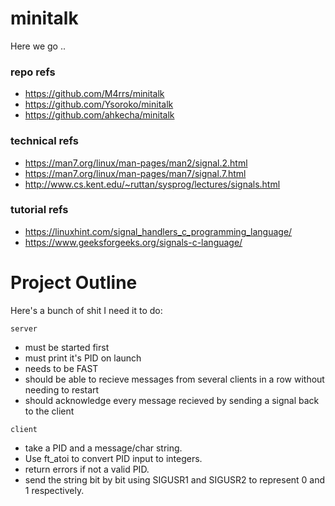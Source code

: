 # minitalk

Here we go ..

### repo refs

- https://github.com/M4rrs/minitalk
- https://github.com/Ysoroko/minitalk
- https://github.com/ahkecha/minitalk

### technical refs

- https://man7.org/linux/man-pages/man2/signal.2.html
- https://man7.org/linux/man-pages/man7/signal.7.html
- http://www.cs.kent.edu/~ruttan/sysprog/lectures/signals.html

### tutorial refs

- https://linuxhint.com/signal_handlers_c_programming_language/
- https://www.geeksforgeeks.org/signals-c-language/

# Project Outline
Here's a bunch of shit I need it to do:

`server`
- must be started first
- must print it's PID on launch
- needs to be FAST
- should be able to recieve messages from several clients in a row without needing to restart
- should acknowledge every message recieved by sending a signal back to the client

`client`
- take a PID and a message/char string.
- Use ft_atoi to convert PID input to integers.
- return errors if not a valid PID.
- send the string bit by bit using SIGUSR1 and SIGUSR2 to represent 0 and 1 respectively.
